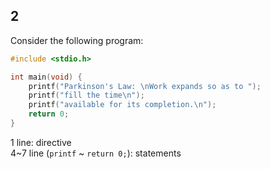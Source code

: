 ## 2
Consider the following program:

```c
#include <stdio.h> 

int main(void) {
	printf("Parkinson's Law: \nWork expands so as to "); 
	printf("fill the time\n");
	printf("available for its completion.\n");
	return 0;
}
```
1 line: directive <br>
4~7 line (`printf` ~ `return 0;`): statements
<br>
